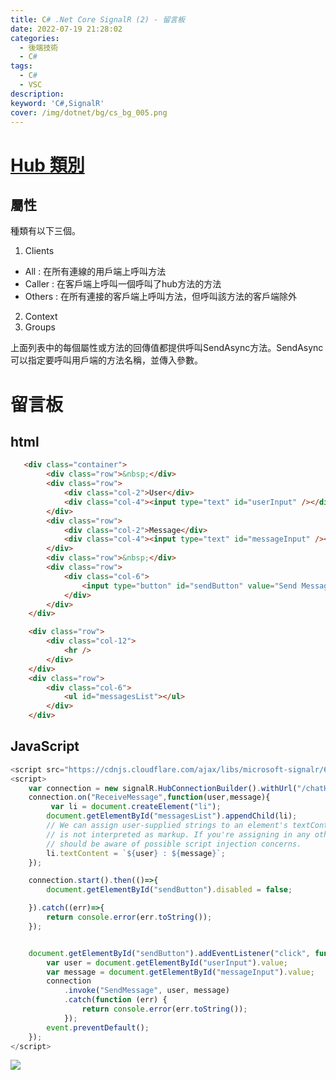 ```yaml
---
title: C# .Net Core SignalR (2) - 留言板
date: 2022-07-19 21:28:02
categories: 
  - 後端技術
  - C#
tags: 
  - C#
  - VSC
description:
keyword: 'C#,SignalR'
cover: /img/dotnet/bg/cs_bg_005.png
---
```


# [Hub 類別](https://docs.microsoft.com/zh-tw/dotnet/api/microsoft.aspnetcore.signalr.hub?view=aspnetcore-6.0)

## 屬性
種類有以下三個。
1. Clients	
  - All : 在所有連線的用戶端上呼叫方法
  - Caller : 在客戶端上呼叫一個呼叫了hub方法的方法
  - Others : 在所有連接的客戶端上呼叫方法，但呼叫該方法的客戶端除外
2. Context	
3. Groups	

上面列表中的每個屬性或方法的回傳值都提供呼叫SendAsync方法。SendAsync可以指定要呼叫用戶端的方法名稱，並傳入參數。


# 留言板
## html
```html
   <div class="container">
        <div class="row">&nbsp;</div>
        <div class="row">
            <div class="col-2">User</div>
            <div class="col-4"><input type="text" id="userInput" /></div>
        </div>
        <div class="row">
            <div class="col-2">Message</div>
            <div class="col-4"><input type="text" id="messageInput" /></div>
        </div>
        <div class="row">&nbsp;</div>
        <div class="row">
            <div class="col-6">
                <input type="button" id="sendButton" value="Send Message" />
            </div>
        </div>
    </div>

    <div class="row">
        <div class="col-12">
            <hr />
        </div>
    </div>
    <div class="row">
        <div class="col-6">
            <ul id="messagesList"></ul>
        </div>
    </div>

```

## JavaScript
```js
<script src="https://cdnjs.cloudflare.com/ajax/libs/microsoft-signalr/6.0.5/signalr.min.js" integrity="sha512-Wj6cUe+56vJ4FtfeF4QqPHy4VGO9gZ2iU8GFlLRjawhx1f4sW3BezJLU1ewaZl3bZV8iya0EJOmRY5SD9XTwvw==" crossorigin="anonymous" referrerpolicy="no-referrer"></script>
<script>
    var connection = new signalR.HubConnectionBuilder().withUrl("/chatHub").build();
    connection.on("ReceiveMessage",function(user,message){
         var li = document.createElement("li");
        document.getElementById("messagesList").appendChild(li);
        // We can assign user-supplied strings to an element's textContent because it
        // is not interpreted as markup. If you're assigning in any other way, you 
        // should be aware of possible script injection concerns.
        li.textContent = `${user} : ${message}`;
    });

    connection.start().then(()=>{
        document.getElementById("sendButton").disabled = false;

    }).catch((err)=>{
        return console.error(err.toString());
    });


    document.getElementById("sendButton").addEventListener("click", function (event) {
        var user = document.getElementById("userInput").value;
        var message = document.getElementById("messageInput").value;
        connection
            .invoke("SendMessage", user, message)
            .catch(function (err) {
                return console.error(err.toString());
            });
        event.preventDefault();
    });
</script>

```

![](/img/dotnet/cs/signalr/Snipaste_2022-07-19_22-12-27.png)

